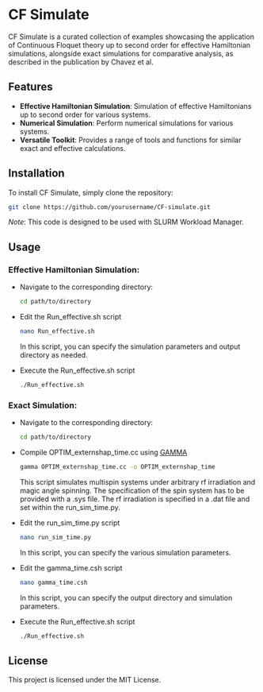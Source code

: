 # CF Simulate

CF Simulate is a curated collection of examples showcasing the application of Continuous Floquet theory up to second order for effective Hamiltonian simulations, alongside exact simulations for comparative analysis, as described in the publication by Chavez et al.

## Features

- **Effective Hamiltonian Simulation**: Simulation of effective Hamiltonians up to second order for various systems.
- **Numerical Simulation**: Perform numerical simulations for various systems.
- **Versatile Toolkit**: Provides a range of tools and functions for similar exact and effective calculations.

## Installation

To install CF Simulate, simply clone the repository:

```bash
git clone https://github.com/yourusername/CF-simulate.git
```

*Note*: This code is designed to be used with SLURM Workload Manager.

## Usage

### Effective Hamiltonian Simulation:

- Navigate to the corresponding directory:
      
  ```bash
  cd path/to/directory
  ```
  
- Edit the Run_effective.sh script

  ```bash
  nano Run_effective.sh 
  ```
      
  In this script, you can specify the simulation parameters and output directory as needed.

- Execute the Run_effective.sh script
      
  ```bash
  ./Run_effective.sh
  ```


### Exact Simulation:

- Navigate to the corresponding directory:
      
  ```bash
  cd path/to/directory
  ```

- Compile OPTIM_externshap_time.cc using [GAMMA](https://github.com/tesch1/GAMMA)

  ```bash
  gamma OPTIM_externshap_time.cc -o OPTIM_externshap_time
  ```
      
  This script simulates multispin systems under arbitrary rf irradiation and magic angle spinning.
  The specification of the spin system has to be provided with a .sys file.
  The rf irradiation is specified in a .dat file and set within the run_sim_time.py.
      
- Edit the run_sim_time.py script

  ```bash
  nano run_sim_time.py 
  ```
      
  In this script, you can specify the various simulation parameters.

- Edit the gamma_time.csh script

  ```bash
  nano gamma_time.csh 
  ```
      
  In this script, you can specify the output directory and simulation parameters.

- Execute the Run_effective.sh script
      
  ```bash
  ./Run_effective.sh
  ```

<!--Documentation
For detailed instructions and documentation on how to use CF Simulate, please refer to the Documentation file.-->

<!--
## Contribution
Contributions are welcome! If you'd like to contribute to CF Simulate, please follow these steps:
    Fork the repository
    Create your feature branch (git checkout -b feature/YourFeature)
    Commit your changes (git commit -am 'Add some feature')
    Push to the branch (git push origin feature/YourFeature)
    Create a new Pull Request
-->

## License

This project is licensed under the MIT License.

<!-- ## Contact
For any inquiries or suggestions, please feel free to reach out to Your Name.
